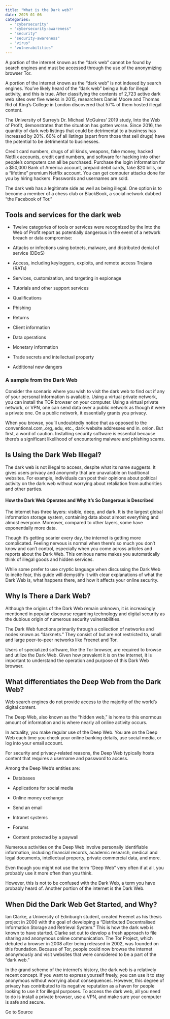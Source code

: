 ```yaml
---
title: "What is the Dark web?"
date: 2025-01-06
categories: 
  - "cybersecurity"
  - "cybersecurity-awareness"
  - "security"
  - "security-awareness"
  - "virus"
  - "vulnerabilities"
---
```


A portion of the internet known as the “dark web” cannot be found by search engines and must be accessed through the use of the anonymizing browser Tor.

A portion of the internet known as the “dark web” is not indexed by search engines. You’ve likely heard of the “dark web” being a hub for illegal activity, and this is true. After classifying the contents of 2,723 active dark web sites over five weeks in 2015, researchers Daniel Moore and Thomas Rid of King’s College in London discovered that 57% of them hosted illegal content. 

The University of Surrey’s Dr. Michael McGuires’ 2019 study, Into the Web of Profit, demonstrates that the situation has gotten worse. Since 2016, the quantity of dark web listings that could be detrimental to a business has increased by 20%. 60% of all listings (apart from those that sell drugs) have the potential to be detrimental to businesses.

Credit card numbers, drugs of all kinds, weapons, fake money, hacked Netflix accounts, credit card numbers, and software for hacking into other people’s computers can all be purchased. Purchase the login information for a $50,000 Bank of America account, prepaid debit cards, fake $20 bills, or a “lifetime” premium Netflix account. You can get computer attacks done for you by hiring hackers. Passwords and usernames are sold.

The dark web has a legitimate side as well as being illegal. One option is to become a member of a chess club or BlackBook, a social network dubbed “the Facebook of Tor.”

## **Tools and services for the dark web** 

- Twelve categories of tools or services were recognized by the Into the Web of Profit report as potentially dangerous in the event of a network breach or data compromise:

- Attacks or infections using botnets, malware, and distributed denial of service (DDoS)

- Access, including keyloggers, exploits, and remote access Trojans (RATs)

- Services, customization, and targeting in espionage

- Tutorials and other support services

- Qualifications

- Phishing

- Returns

- Client information

- Data operations

- Monetary information

- Trade secrets and intellectual property

- Additional new dangers

### **A sample from the Dark Web**

Consider the scenario where you wish to visit the dark web to find out if any of your personal information is available. Using a virtual private network, you can install the TOR browser on your computer. Using a virtual private network, or VPN, one can send data over a public network as though it were a private one. On a public network, it essentially grants you privacy.

When you browse, you’ll undoubtedly notice that as opposed to the conventional.com,.org,.edu, etc., dark website addresses end in. onion. But first, a word of caution. Installing security software is essential because there’s a significant likelihood of encountering malware and phishing scams.

## **Is Using the Dark Web Illegal?**

The dark web is not illegal to access, despite what its name suggests. It gives users privacy and anonymity that are unavailable on traditional websites. For example, individuals can post their opinions about political activity on the dark web without worrying about retaliation from authorities and other parties.

#### **How the Dark Web Operates and Why It’s So Dangerous is Described**

The internet has three layers: visible, deep, and dark. It is the largest global information storage system, containing data about almost everything and almost everyone. Moreover, compared to other layers, some have exponentially more data.

Though it’s getting scarier every day, the internet is getting more complicated. Feeling nervous is normal when there’s so much you don’t know and can’t control, especially when you come across articles and reports about the Dark Web. This ominous name makes you automatically think of illegal goods and hidden services.

While some prefer to use cryptic language when discussing the Dark Web to incite fear, this guide will demystify it with clear explanations of what the Dark Web is, what happens there, and how it affects your online security.

## **Why Is There a Dark Web?**

Although the origins of the Dark Web remain unknown, it is increasingly mentioned in popular discourse regarding technology and digital security as the dubious origin of numerous security vulnerabilities.

The Dark Web functions primarily through a collection of networks and nodes known as “darknets.” They consist of but are not restricted to, small and large peer-to-peer networks like Freenet and Tor.

Users of specialized software, like the Tor browser, are required to browse and utilize the Dark Web. Given how prevalent it is on the internet, it is important to understand the operation and purpose of this Dark Web browser.

## **What differentiates the Deep Web from the Dark Web?**

Web search engines do not provide access to the majority of the world’s digital content.

The Deep Web, also known as the “hidden web,” is home to this enormous amount of information and is where nearly all online activity occurs.

In actuality, you make regular use of the Deep Web. You are on the Deep Web each time you check your online banking details, use social media, or log into your email account.

For security and privacy-related reasons, the Deep Web typically hosts content that requires a username and password to access.

Among the Deep Web’s entities are:

- Databases

- Applications for social media

- Online money exchange

- Send an email

- Intranet systems

- Forums

- Content protected by a paywall

Numerous activities on the Deep Web involve personally identifiable information, including financial records, academic research, medical and legal documents, intellectual property, private commercial data, and more.  

Even though you might not use the term “Deep Web” very often if at all, you probably use it more often than you think.

However, this is not to be confused with the Dark Web, a term you have probably heard of. Another portion of the internet is the Dark Web.

## **When Did the Dark Web Get Started, and Why?**

Ian Clarke, a University of Edinburgh student, created Freenet as his thesis project in 2000 with the goal of developing a “Distributed Decentralised Information Storage and Retrieval System.” This is how the dark web is known to have started. Clarke set out to develop a fresh approach to file sharing and anonymous online communication. The Tor Project, which debuted a browser in 2008 after being released in 2002, was founded on this foundation. Because of Tor, people could now browse the internet anonymously and visit websites that were considered to be a part of the “dark web.”

In the grand scheme of the internet’s history, the dark web is a relatively recent concept. If you want to express yourself freely, you can use it to stay anonymous without worrying about consequences. However, this degree of privacy has contributed to its negative reputation as a haven for people looking to use it for illegal purposes. To access the dark web, all you need to do is install a private browser, use a VPN, and make sure your computer is safe and secure.

Go to Source
